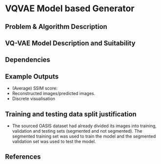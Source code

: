 # VQVAE Model based Generator 

## Problem & Algorithm Description

## VQ-VAE Model Description and Suitability

## Dependencies

## Example Outputs
* (Average) SSIM score:
* Reconstructed images/predicted images.
* Discrete visualisation




## Training and testing data split justification
* The sourced OASIS dataset had already divided its images into training, validation and testing sets (segmented and not segmented). The segmented training set was used to train the model and the segmented validation set was used to test the model.

## References

